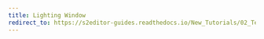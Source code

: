 ```yaml
---
title: Lighting Window
redirect_to: https://s2editor-guides.readthedocs.io/New_Tutorials/02_Terrain_Editor/028_Lighting_Window
---
```

